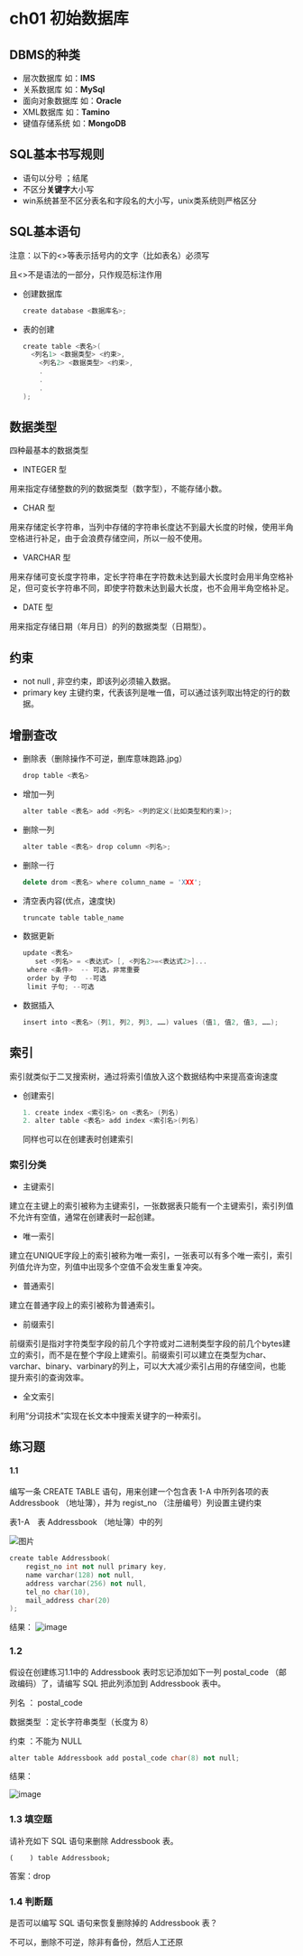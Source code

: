 # ch01 初始数据库

## DBMS的种类

- 层次数据库 如：**IMS**
- 关系数据库 如：**MySql**
- 面向对象数据库 如：**Oracle**
- XML数据库  如：**Tamino**
- 键值存储系统 如：**MongoDB**

## SQL基本书写规则

- 语句以分号 ；结尾
- 不区分**关键字**大小写
- win系统甚至不区分表名和字段名的大小写，unix类系统则严格区分

## SQL基本语句

注意：以下的<>等表示括号内的文字（比如表名）必须写

且<>不是语法的一部分，只作规范标注作用

- 创建数据库

  ```cpp
  create database <数据库名>;
  ```

- 表的创建

  ```cpp
  create table <表名>(
  	<列名1> <数据类型> <约束>,
      <列名2> <数据类型> <约束>,
      .
      .
      .
  );
  ```

 ## 数据类型

四种最基本的数据类型

- INTEGER 型

用来指定存储整数的列的数据类型（数字型），不能存储小数。

- CHAR 型

用来存储定长字符串，当列中存储的字符串长度达不到最大长度的时候，使用半角空格进行补足，由于会浪费存储空间，所以一般不使用。

- VARCHAR 型

用来存储可变长度字符串，定长字符串在字符数未达到最大长度时会用半角空格补足，但可变长字符串不同，即使字符数未达到最大长度，也不会用半角空格补足。

- DATE 型

用来指定存储日期（年月日）的列的数据类型（日期型）。

## 约束

- not null , 非空约束，即该列必须输入数据。
- primary key 主键约束，代表该列是唯一值，可以通过该列取出特定的行的数据。

## 增删查改

- 删除表（删除操作不可逆，删库意味跑路.jpg）

  ```cpp
  drop table <表名>
  ```

- 增加一列

  ```cpp
  alter table <表名> add <列名> <列的定义(比如类型和约束)>;
  ```

- 删除一列

  ```cpp
  alter table <表名> drop column <列名>;
  ```

- 删除一行

  ```cpp
  delete drom <表名> where column_name = 'XXX';
  ```

* 清空表内容(优点，速度快)

  ```cpp
  truncate table table_name
  ```

* 数据更新

  ```cpp
  update <表名>
     set <列名> = <表达式> [, <列名2>=<表达式2>]...  
   where <条件>  -- 可选，非常重要
   order by 子句  --可选
   limit 子句; --可选
  ```

* 数据插入

  ```cpp
  insert into <表名> (列1, 列2, 列3, ……) values (值1, 值2, 值3, ……); 
  ```

## 索引

索引就类似于二叉搜索树，通过将索引值放入这个数据结构中来提高查询速度

- 创建索引

  ```cpp
  1. create index <索引名> on <表名> (列名)
  2. alter table <表名> add index <索引名>(列名)
  ```

  同样也可以在创建表时创建索引

### 索引分类

  

- 主键索引

建立在主键上的索引被称为主键索引，一张数据表只能有一个主键索引，索引列值不允许有空值，通常在创建表时一起创建。

- 唯一索引

建立在UNIQUE字段上的索引被称为唯一索引，一张表可以有多个唯一索引，索引列值允许为空，列值中出现多个空值不会发生重复冲突。

- 普通索引

建立在普通字段上的索引被称为普通索引。

- 前缀索引

前缀索引是指对字符类型字段的前几个字符或对二进制类型字段的前几个bytes建立的索引，而不是在整个字段上建索引。前缀索引可以建立在类型为char、varchar、binary、varbinary的列上，可以大大减少索引占用的存储空间，也能提升索引的查询效率。

- 全文索引

利用“分词技术”实现在长文本中搜索关键字的一种索引。

## 练习题

#### 1.1

编写一条 CREATE TABLE 语句，用来创建一个包含表 1-A 中所列各项的表 Addressbook （地址簿），并为 regist_no （注册编号）列设置主键约束

表1-A　表 Addressbook （地址簿）中的列

![图片](https://github.com/datawhalechina/wonderful-sql/raw/main/img/ch01/ch01.04%E4%B9%A0%E9%A2%981.png)

```cpp
create table Addressbook(
	regist_no int not null primary key,
	name varchar(128) not null,
	address varchar(256) not null,
	tel_no char(10),
	mail_address char(20)
);
```

结果：
![image](https://user-images.githubusercontent.com/56108982/168623266-3df567e6-b132-48fa-94da-eb68d7b0a1f4.png)


### 1.2

假设在创建练习1.1中的 Addressbook 表时忘记添加如下一列 postal_code （邮政编码）了，请编写 SQL 把此列添加到 Addressbook 表中。

列名 ： postal_code

数据类型 ：定长字符串类型（长度为 8）

约束 ：不能为 NULL

```cpp
alter table Addressbook add postal_code char(8) not null;
```

结果：

![image](https://user-images.githubusercontent.com/56108982/168623165-18cd8120-d79b-40bc-9a4a-198baf51c392.png)

### 1.3 填空题

请补充如下 SQL 语句来删除 Addressbook 表。

```
(    ) table Addressbook;
```

答案：drop

### 1.4 判断题

是否可以编写 SQL 语句来恢复删除掉的 Addressbook 表？

不可以，删除不可逆，除非有备份，然后人工还原

